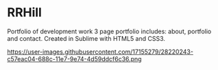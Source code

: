 # RRHill
Portfolio of development work
3 page portfolio includes: about, portfolio and contact.
Created in Sublime with HTML5 and CSS3.

https://user-images.githubusercontent.com/17155279/28220243-c57eac04-688c-11e7-9e74-4d59ddcf6c36.png
